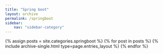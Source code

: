 ```yaml
---
title: "Spring boot"
layout: archive
permalink: /springboot
sidebar:
    nav: "sidebar-category"
---
```


{% assign posts = site.categories.springboot %}
{% for post in posts %} {% include archive-single.html type=page.entries_layout %} {% endfor %}

